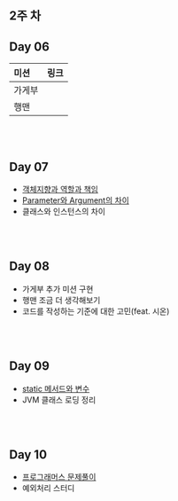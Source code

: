 ## 2주 차

## Day 06

| 미션               |  링크         |
| :---------------- |------------- |
| 가게부 |   |  
| 행맨|   | 

<br/><br/>

## Day 07

- [객체지향과 역할과 책임](./day_07/readme.md)
- [Parameter와 Argument의 차이](./day_07/readme.md#매개변수와-인수)
- 클래스와 인스턴스의 차이

<br/><br/>

## Day 08

- 가게부 추가 미션 구현
- 행맨 조금 더 생각해보기
- 코드를 작성하는 기준에 대한 고민(feat. 시온)

<br/><br/>

## Day 09

- [static 메서드와 변수](./day_09/readme.md)
- JVM 클래스 로딩 정리

<br/><br/>

## Day 10

- [프로그래머스 문제풀이](https://github.com/devjun10/Algorithm/tree/master/src/main/java/programmers/lv1)
- 예외처리 스터디